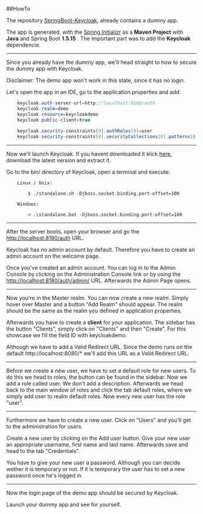##HowTo

The repository [SpringBoot-Keycloak](https://github.com/AlexanderBrockmann/SpringBoot-Keycloak), already contains a dummy app.

The app is generated, with the [Spring Initializr](https://start.spring.io) as a __Maven Project__ with __Java__ and Spring Boot __1.5.15__ . The important part was to add the __Keycloak__ dependencie.

---

Since you already have the dummy app, we'll head straight to how to secure the dummy app with Keycloak.

Disclaimer: The demo app won't work in this state, since it has no login.

Let's open the app in an IDE, go to the application.properties and add:
```java
	keycloak.auth-server-url=http://localhost:8180/auth
	keycloak.realm=demo
	keycloak.resource=keycloakdemo
	keycloak.public-client=true
	
	keycloak.security-constraints[0].authRoles[0]=user
	keycloak.security-constraints[0].securityCollections[0].patterns[0]=/login/*
```

---

Now we'll launch Keycloak. If you havent downloaded it klick [here](https://www.keycloak.org/downloads.html), download the latest version and extract it.

Go to the bin/ directory of Keycloak, open a terminal and execute:

		Linux / Unix:

			$ ./standalone.sh -Djboss.socket.binding.port-offset=100

		Windows:

			> .\standalone.bat -Djboss.socket.binding.port-offset=100
			
---

After the server boots, open your browser and go the
[http://localhost:8180/auth](http://localhost:8180/auth) URL.


Keycloak has no admin account by default. Therefore you have
to create an admin account on the welcome page.


Once you've created an admin account. You can log in to the Admin Console by clicking on the Administration Console link or by using the [http://localhost:8180/auth/admin/](http://localhost:8180/auth/admin/) URL.
Afterwards the Admin Page opens.

---

Now you're in the Master realm. You can now create a new realm. Simply hover over Master and a button "Add Realm" should appear.
The realm should be the same as the realm you defined in application properties.

Afterwards you have to create a __client__ for your application. The sidebar has the button "Clients", simply click on "Clients" and then "Create". For this showcase we fill the field ID with keycloakdemo.

Although we have to add a Valid Redirect URL. Since the demo runs on the default http://localhost:8080/* we'll add this URL as a Valid Redirect URL.

---

Before we create a new user, we have to set a default role for new users. To do this we head to roles, the button can be found in the sidebar. Now we add a role called user. We don't add a description. Afterwards we head back to the main window of roles and click the tab default roles, where we simply add user to realm default roles. Now every new user has the role "user".

---

Furthermore we have to create a new user. Click on "Users" and you'll get to the administration for users.

Create a new user by clicking on the Add user button. Give your new user an appropriate username, first name and last name. Afterwards save and head to the tab "Credentials".

You have to give your new user a password. Although you can decide wether it is temporary or not. If it is temporary the user has to set a new password once he's logged in.

---

Now the login page of the demo app should be secured by Keycloak.

Launch your dummy app and see for yourself.
